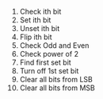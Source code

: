 1.  Check ith bit
2.  Set ith bit
3.  Unset ith bit
4.  Flip ith bit
5.  Check Odd and Even
6.  Check power of 2
7.  Find first set bit
8.  Turn off 1st set bit
9.  Clear all bits from LSB
10. Clear all bits from MSB